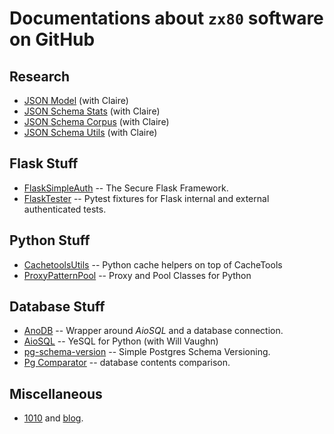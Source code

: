 # Documentations about `zx80` software on GitHub

## Research

- [JSON Model](https://github.com/clairey-zx81/json-model) (with Claire)
- [JSON Schema Stats](https://github.com/clairey-zx81/json-schema-stats) (with Claire)
- [JSON Schema Corpus](https://github.com/clairey-zx81/yac) (with Claire)
- [JSON Schema Utils](https://github.com/zx80/json-schema-utils) (with Claire)

## Flask Stuff

- [FlaskSimpleAuth](/flask-simple-auth/) -- The Secure Flask Framework.
- [FlaskTester](/flask-tester/) -- Pytest fixtures for Flask internal and external authenticated tests.

## Python Stuff

- [CachetoolsUtils](/cachetools-utils/) -- Python cache helpers on top of CacheTools
- [ProxyPatternPool](/proxy-pattern-pool/) -- Proxy and Pool Classes for Python

## Database Stuff

- [AnoDB](/anodb/) -- Wrapper around _AioSQL_ and a database connection.
- [AioSQL](https://nackjicholson.github.io/aiosql) -- YeSQL for Python (with Will Vaughn)
- [pg-schema-version](https://zx80.github.io/pg-schema-version/) -- Simple Postgres Schema Versioning.
- [Pg Comparator](https://github.com/zx80/pg_comparator) -- database contents comparison.

## Miscellaneous

- [1010](https://github.com/zx80/1010) and [blog](https://blog.coelho.net/1010-analysis/).
